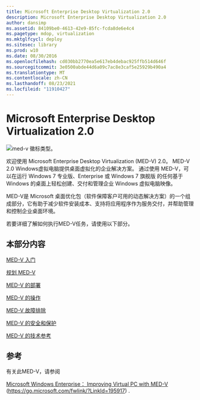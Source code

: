 ```yaml
---
title: Microsoft Enterprise Desktop Virtualization 2.0
description: Microsoft Enterprise Desktop Virtualization 2.0
author: dansimp
ms.assetid: 84109be0-4613-42e9-85fc-fcda8de6e4c4
ms.pagetype: mdop, virtualization
ms.mktglfcycl: deploy
ms.sitesec: library
ms.prod: w10
ms.date: 08/30/2016
ms.openlocfilehash: cd030bb2770ea5e617eb4debac925ffb514d646f
ms.sourcegitcommit: 3e0500abde44d6a09c7ac8e3caf5e25929b490a4
ms.translationtype: MT
ms.contentlocale: zh-CN
ms.lasthandoff: 08/23/2021
ms.locfileid: "11910427"
---
```

# <a name="microsoft-enterprise-desktop-virtualization-20"></a>Microsoft Enterprise Desktop Virtualization 2.0


![med-v 徽标类型。](images/med-v2logo.gif)

欢迎使用 Microsoft Enterprise Desktop Virtualization (MED-V) 2.0。 MED-V 2.0 Windows虚拟电脑提供桌面虚拟化的企业解决方案。 通过使用 MED-V，可以在运行 Windows 7 专业版、Enterprise 或 Windows 7 旗舰版 的任何基于 Windows 的桌面上轻松创建、交付和管理企业 Windows 虚拟电脑映像。

MED-V是 Microsoft 桌面优化包（软件保障客户可用的动态解决方案）的一个组成部分，它有助于减少软件安装成本、支持将应用程序作为服务交付，并帮助管理和控制企业桌面环境。

若要详细了解如何执行MED-V任务，请使用以下部分。

## <a name="in-this-section"></a>本部分内容


[MED-V 入门](getting-started-with-med-vmedv2.md)

[规划 MED-V](planning-for-med-v.md)

[MED-V 的部署](deployment-of-med-v.md)

[MED-V 的操作](operations-for-med-v.md)

[MED-V 故障排除](troubleshooting-med-vmedv2.md)

[MED-V 的安全和保护](security-and-protection-for-med-v.md)

[MED-V 的技术参考](technical-reference-for-med-v.md)

## <a name="reference"></a>参考


有关此MED-V，请参阅

[Microsoft Windows Enterprise： Improving Virtual PC with MED-V](https://go.microsoft.com/fwlink/?LinkId=195917) (https://go.microsoft.com/fwlink/?LinkId=195917) .

 

 





